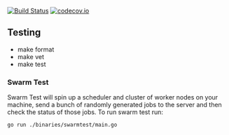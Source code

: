 [![Build Status](https://travis-ci.org/scootdev/scoot.svg?branch=caitie%2Fscheduler)](https://travis-ci.org/scootdev/scoot)
[![codecov.io](https://codecov.io/github/Kitware/candela/coverage.svg?branch=master)](https://codecov.io/gh/scootdev/scoot?branch=master)

## Testing
* make format
* make vet
* make test

### Swarm Test
Swarm Test will spin up a scheduler and cluster of worker nodes on your machine, send a bunch of randomly generated jobs to the server and then check the status of those jobs.  To run swarm test run:
```bash
go run ./binaries/swarmtest/main.go
```
